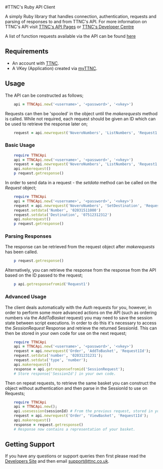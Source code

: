 #TTNC's Ruby API Client

A simply Ruby library that handles connection, authentication, requests and parsing of responses to and from TTNC's API. For more information on TTNC's API visit [TTNC's API Pages](http://www.ttnc.co.uk/myttnc/ttnc-api/) or [TTNC's Developer Centre](http://developer.ttnc.co.uk)

A list of function requests available via the API can be found [here](http://developer.ttnc.co.uk/functions/)

## Requirements

- An account with [TTNC](http://www.ttnc.co.uk).
- A VKey (Application) created via [myTTNC](https://www.myttnc.co.uk).

## Usage

The API can be constructed as follows;
```ruby
	api = TTNCApi.new('<username>', '<password>', '<vkey>')
```

Requests can then be 'spooled' in the object until the *makerequests* method is called. While not required, each request should be given an ID which can be used to retrieve the response later on;

```ruby
	request = api.newrequest('NoveroNumbers', 'ListNumbers', 'Request1')
```

### Basic Usage
```ruby
	require TTNCApi
	api = TTNCApi.new('<username>', '<password>', '<vkey>')
	request = api.newrequest('NoveroNumbers', 'ListNumbers', 'Request1')
	api.makerequest()
	p request.getresponse()
```

In order to send data in a request - the *setdata* method can  be called on the *Request* object;

```ruby
	require TTNCApi
	api = TTNCApi.new('<username>', '<password>', '<vkey>')
	request = api.newrequest('NoveroNumbers', 'SetDestination', 'Request1')
	request.setdata('Number', '02031511000')
	request.setdata('Destination', '07512312312')
	api.makerequest()
	p request.getresponse()
```

### Parsing Responses

The response can be retrieved from the request object after *makerequests* has been called.
```ruby
	p request.getresponse()
```

Alternatively, you can retrieve the response from the response from the API based on the ID passed to the request;

```ruby
	p api.getresponsefromid('Request1')
```

### Advanced Usage

The client deals automatically with the *Auth* requests for you, however, in order to perform some more advanced actions on the API (such as ordering numbers via the *AddToBasket* request) you may need to save the session state between script executions. In order to do this it's necessary to access the *SessionRequest* Response and retrieve the returned SessionId. This can then be stored in your own code for use on the next request;

```ruby
	require TTNCApi
	api = TTNCApi.new('<username>', '<password>', '<vkey>')
	request = api.newrequest('Order', 'AddToBasket', 'Request1Id');
	request.setdata('number', '02031231231');
	request.setdata('type', 'number');
	api.makerequest()
	response = api.getresponsefromid('SessionRequest');
	# Store response['SessionId'] in your own code.
```

Then on repeat requests, to retrieve the same basket you can construct the object without authentication and then parse in the SessionId to use on Requests;

```ruby
	require TTNCApi
	api = TTNCApi.new();
	api.usesession(sessionId) # From the previous request, stored in your own code.
	request = api.newrequest('Order', 'ViewBasket', 'Request1Id');
	api.makerequest()
	response = request.getresponse()
	# Response now contains a representation of your basket.
```

## Getting Support

If you have any questions or support queries then first please read the [Developers Site](http://developer.ttnc.co.uk) and then email support@ttnc.co.uk.

